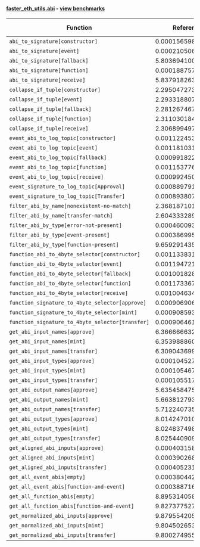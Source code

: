 #### [faster_eth_utils.abi](https://github.com/BobTheBuidler/faster-eth-utils/blob/master/faster_eth_utils/abi.py) - [view benchmarks](https://github.com/BobTheBuidler/faster-eth-utils/blob/master/benchmarks/test_abi_benchmarks.py)

| Function | Reference Mean | Faster Mean | % Change | Speedup (%) | x Faster | Faster |
|----------|---------------|-------------|----------|-------------|----------|--------|
| `abi_to_signature[constructor]` | 0.00015659892375674266 | 7.912833934291154e-05 | 49.47% | 97.90% | 1.98x | ✅ |
| `abi_to_signature[event]` | 0.00021050622308035847 | 9.593554542728727e-05 | 54.43% | 119.42% | 2.19x | ✅ |
| `abi_to_signature[fallback]` | 5.8036941005538246e-05 | 5.3270547423966085e-05 | 8.21% | 8.95% | 1.09x | ✅ |
| `abi_to_signature[function]` | 0.00018875766100760882 | 9.237126066861701e-05 | 51.06% | 104.35% | 2.04x | ✅ |
| `abi_to_signature[receive]` | 5.837918263525984e-05 | 5.321232289087686e-05 | 8.85% | 9.71% | 1.10x | ✅ |
| `collapse_if_tuple[constructor]` | 2.2950472738542863e-05 | 5.320129968529866e-06 | 76.82% | 331.39% | 4.31x | ✅ |
| `collapse_if_tuple[event]` | 2.2933188077679118e-05 | 5.413817302092431e-06 | 76.39% | 323.60% | 4.24x | ✅ |
| `collapse_if_tuple[fallback]` | 2.2812674678039105e-05 | 5.32574744761546e-06 | 76.65% | 328.35% | 4.28x | ✅ |
| `collapse_if_tuple[function]` | 2.3110301845727464e-05 | 5.65144290709987e-06 | 75.55% | 308.93% | 4.09x | ✅ |
| `collapse_if_tuple[receive]` | 2.306899497659758e-05 | 5.315954455970019e-06 | 76.96% | 333.96% | 4.34x | ✅ |
| `event_abi_to_log_topic[constructor]` | 0.0011224533188403686 | 0.0008160739679930779 | 27.30% | 37.54% | 1.38x | ✅ |
| `event_abi_to_log_topic[event]` | 0.0011810310794044044 | 0.0008406587169810431 | 28.82% | 40.49% | 1.40x | ✅ |
| `event_abi_to_log_topic[fallback]` | 0.0009918227507882964 | 0.0007762745505341113 | 21.73% | 27.77% | 1.28x | ✅ |
| `event_abi_to_log_topic[function]` | 0.0011537769530863048 | 0.0008365281657653604 | 27.50% | 37.92% | 1.38x | ✅ |
| `event_abi_to_log_topic[receive]` | 0.0009924505387062463 | 0.0007781839751860387 | 21.59% | 27.53% | 1.28x | ✅ |
| `event_signature_to_log_topic[Approval]` | 0.0008897914488419591 | 0.0006984366985076366 | 21.51% | 27.40% | 1.27x | ✅ |
| `event_signature_to_log_topic[Transfer]` | 0.0008938077165878903 | 0.0007000375423474878 | 21.68% | 27.68% | 1.28x | ✅ |
| `filter_abi_by_name[nonexistent-no-match]` | 2.3681871014006298e-05 | 1.6807197281390832e-05 | 29.03% | 40.90% | 1.41x | ✅ |
| `filter_abi_by_name[transfer-match]` | 2.6043332899528735e-05 | 1.958007770803947e-05 | 24.82% | 33.01% | 1.33x | ✅ |
| `filter_abi_by_type[error-not-present]` | 0.0004600933243868976 | 0.00046496610122860144 | -1.06% | -1.05% | 0.99x | ❌ |
| `filter_abi_by_type[event-present]` | 0.0003869956207974009 | 0.0003910361062242201 | -1.04% | -1.03% | 0.99x | ❌ |
| `filter_abi_by_type[function-present]` | 9.659291435246635e-05 | 9.642424246711213e-05 | 0.17% | 0.17% | 1.00x | ✅ |
| `function_abi_to_4byte_selector[constructor]` | 0.0011338312267799497 | 0.0008149931799825399 | 28.12% | 39.12% | 1.39x | ✅ |
| `function_abi_to_4byte_selector[event]` | 0.001194721527669874 | 0.0008413005888100178 | 29.58% | 42.01% | 1.42x | ✅ |
| `function_abi_to_4byte_selector[fallback]` | 0.0010018282805142173 | 0.0007768561682491165 | 22.46% | 28.96% | 1.29x | ✅ |
| `function_abi_to_4byte_selector[function]` | 0.0011733673233829786 | 0.0008402641808411586 | 28.39% | 39.64% | 1.40x | ✅ |
| `function_abi_to_4byte_selector[receive]` | 0.0010046348253464632 | 0.0007784289418121351 | 22.52% | 29.06% | 1.29x | ✅ |
| `function_signature_to_4byte_selector[approve]` | 0.00090690622019282 | 0.0006986541911885927 | 22.96% | 29.81% | 1.30x | ✅ |
| `function_signature_to_4byte_selector[mint]` | 0.0009085939197287544 | 0.0007013249018894087 | 22.81% | 29.55% | 1.30x | ✅ |
| `function_signature_to_4byte_selector[transfer]` | 0.0009064618217489461 | 0.0007015682378098717 | 22.60% | 29.21% | 1.29x | ✅ |
| `get_abi_input_names[approve]` | 6.366666632801425e-05 | 2.2976675672860623e-05 | 63.91% | 177.09% | 2.77x | ✅ |
| `get_abi_input_names[mint]` | 6.353988860731939e-05 | 2.300160384541561e-05 | 63.80% | 176.24% | 2.76x | ✅ |
| `get_abi_input_names[transfer]` | 6.309043699248047e-05 | 2.2980035146753865e-05 | 63.58% | 174.54% | 2.75x | ✅ |
| `get_abi_input_types[approve]` | 0.00010452771993973204 | 2.5863413068852035e-05 | 75.26% | 304.15% | 4.04x | ✅ |
| `get_abi_input_types[mint]` | 0.00010546717973250926 | 2.6129140155066918e-05 | 75.23% | 303.64% | 4.04x | ✅ |
| `get_abi_input_types[transfer]` | 0.00010551734931197354 | 2.593136263560207e-05 | 75.42% | 306.91% | 4.07x | ✅ |
| `get_abi_output_names[approve]` | 5.6354584754321424e-05 | 1.832048595537278e-05 | 67.49% | 207.60% | 3.08x | ✅ |
| `get_abi_output_names[mint]` | 5.6638127931544694e-05 | 1.8446142044882854e-05 | 67.43% | 207.05% | 3.07x | ✅ |
| `get_abi_output_names[transfer]` | 5.712240735179096e-05 | 1.8403184885270332e-05 | 67.78% | 210.39% | 3.10x | ✅ |
| `get_abi_output_types[approve]` | 8.014247010010998e-05 | 1.9857001741037754e-05 | 75.22% | 303.60% | 4.04x | ✅ |
| `get_abi_output_types[mint]` | 8.02483749895129e-05 | 1.9688521358748266e-05 | 75.47% | 307.59% | 4.08x | ✅ |
| `get_abi_output_types[transfer]` | 8.025440909487022e-05 | 1.995646737746516e-05 | 75.13% | 302.15% | 4.02x | ✅ |
| `get_aligned_abi_inputs[approve]` | 0.00040315804098330717 | 0.00023156681633605097 | 42.56% | 74.10% | 1.74x | ✅ |
| `get_aligned_abi_inputs[mint]` | 0.00039026897428406557 | 0.0002311492014334456 | 40.77% | 68.84% | 1.69x | ✅ |
| `get_aligned_abi_inputs[transfer]` | 0.00040523199538874087 | 0.00023039809488837522 | 43.14% | 75.88% | 1.76x | ✅ |
| `get_all_event_abis[empty]` | 0.0003804421777267989 | 0.00038596956857146807 | -1.45% | -1.43% | 0.99x | ❌ |
| `get_all_event_abis[function-and-event]` | 0.0003887162929532933 | 0.00039445070992362875 | -1.48% | -1.45% | 0.99x | ❌ |
| `get_all_function_abis[empty]` | 8.895314058425503e-05 | 8.923097057432958e-05 | -0.31% | -0.31% | 1.00x | ❌ |
| `get_all_function_abis[function-and-event]` | 9.827377527057677e-05 | 9.669183635469038e-05 | 1.61% | 1.64% | 1.02x | ✅ |
| `get_normalized_abi_inputs[approve]` | 9.879554205844139e-05 | 1.8186291849554708e-05 | 81.59% | 443.24% | 5.43x | ✅ |
| `get_normalized_abi_inputs[mint]` | 9.804502653149769e-05 | 1.8336626139868736e-05 | 81.30% | 434.70% | 5.35x | ✅ |
| `get_normalized_abi_inputs[transfer]` | 9.800274955451519e-05 | 1.8126385954873054e-05 | 81.50% | 440.66% | 5.41x | ✅ |
